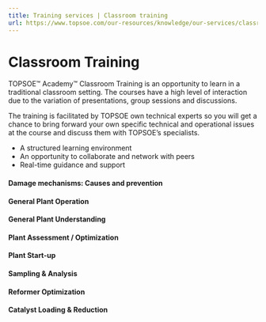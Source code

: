 ```yaml
---
title: Training services | Classroom training
url: https://www.topsoe.com/our-resources/knowledge/our-services/classroom-training#main-content
---
```


# Classroom Training

TOPSOE™ Academy™ Classroom Training is an opportunity to learn in a traditional classroom setting. The courses have a high level of interaction due to the variation of presentations, group sessions and discussions.

The training is facilitated by TOPSOE own technical experts so you will get a chance to bring forward your own specific technical and operational issues at the course and discuss them with TOPSOE’s specialists.

- A structured learning environment
- An opportunity to collaborate and network with peers
- Real-time guidance and support

#### Damage mechanisms: Causes and prevention

#### General Plant Operation

#### General Plant Understanding

#### Plant Assessment / Optimization

#### Plant Start-up

#### Sampling & Analysis

#### Reformer Optimization

#### Catalyst Loading & Reduction